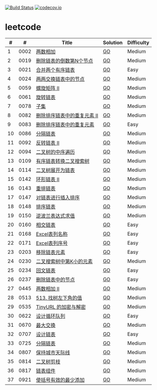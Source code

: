 [![Build Status](https://www.travis-ci.org/caoxiaolin/leetcode.svg?branch=master)](https://www.travis-ci.org/caoxiaolin/leetcode)
[![codecov.io](https://codecov.io/github/caoxiaolin/leetcode/coverage.svg?branch=master)](https://codecov.io/github/caoxiaolin/leetcode?branch=master)

# leetcode

| # | # | Title | Solution | Difficulty |
|---|---| ----- | -------- | ---------- |
|1|0002|[两数相加](https://leetcode-cn.com/problems/add-two-numbers/description/)|[GO](./src/0002.add-two-numbers.go)|Medium|
|2|0019|[删除链表的倒数第N个节点](https://leetcode-cn.com/problems/remove-nth-node-from-end-of-list/description/)|[GO](./src/0019.remove-nth-node-from-end-of-list.go)|Medium|
|3|0021|[合并两个有序链表](https://leetcode-cn.com/problems/merge-two-sorted-lists/description/)|[GO](./src/0021.merge-two-sorted-lists.go)|Easy|
|4|0024|[两两交换链表中的节点](https://leetcode-cn.com/problems/swap-nodes-in-pairs/description/)|[GO](./src/0024.swap-nodes-in-pairs.go)|Medium|
|5|0059|[螺旋矩阵 II](https://leetcode-cn.com/problems/spiral-matrix-ii/description/)|[GO](./src/0059.spiral-matrix-ii.go)|Medium|
|6|0061|[旋转链表](https://leetcode-cn.com/problems/rotate-list/description/)|[GO](./src/0061.rotate-list.go)|Medium|
|7|0078|[子集](https://leetcode-cn.com/problems/subsets/description/)|[GO](./src/0078.subsets.go)|Medium|
|8|0082|[删除排序链表中的重复元素 II](https://leetcode-cn.com/problems/remove-duplicates-from-sorted-list-ii/description/)|[GO](./src/0082.remove-duplicates-from-sorted-list-ii.go)|Medium|
|9|0083|[删除排序链表中的重复元素](https://leetcode-cn.com/problems/remove-duplicates-from-sorted-list/description/)|[GO](./src/0083.remove-duplicates-from-sorted-list.go)|Easy|
|10|0086|[分隔链表](https://leetcode-cn.com/problems/partition-list/description/)|[GO](./src/0086.partition-list.go)|Medium|
|11|0092|[反转链表 II](https://leetcode-cn.com/problems/reverse-linked-list-ii/description/)|[GO](./src/0092.reverse-linked-list-ii.go)|Medium|
|12|0094|[二叉树的中序遍历](https://leetcode-cn.com/problems/binary-tree-inorder-traversal/description/)|[GO](./src/0094.binary-tree-inorder-traversal.go)|Medium|
|13|0109|[有序链表转换二叉搜索树](https://leetcode-cn.com/problems/convert-sorted-list-to-binary-search-tree/description/)|[GO](./src/0109.convert-sorted-list-to-binary-search-tree.go)|Medium|
|14|0114|[二叉树展开为链表](https://leetcode-cn.com/problems/flatten-binary-tree-to-linked-list/description/)|[GO](./src/0114.flatten-binary-tree-to-linked-list.go)|Medium|
|15|0142|[环形链表 II](https://leetcode-cn.com/problems/linked-list-cycle-ii/description/)|[GO](./src/0142.linked-list-cycle-ii.go)|Medium|
|16|0143|[重排链表](https://leetcode-cn.com/problems/reorder-list/description/)|[GO](./src/0143.reorder-list.go)|Medium|
|17|0147|[对链表进行插入排序](https://leetcode-cn.com/problems/insertion-sort-list/description/)|[GO](./src/0147.insertion-sort-list.go)|Medium|
|18|0148|[排序链表](https://leetcode-cn.com/problems/sort-list/description/)|[GO](./src/0148.sort-list.go)|Medium|
|19|0150|[逆波兰表达式求值](https://leetcode-cn.com/problems/evaluate-reverse-polish-notation/description/)|[GO](./src/0150.evaluate-reverse-polish-notation.go)|Medium|
|20|0160|[相交链表](https://leetcode-cn.com/problems/intersection-of-two-linked-lists/description/)|[GO](./src/0160.intersection-of-two-linked-lists.go)|Easy|
|21|0168|[Excel表列名称](https://leetcode-cn.com/problems/excel-sheet-column-title/description/)|[GO](./src/0168.excel-sheet-column-title.go)|Easy|
|22|0171|[Excel表列序号](https://leetcode-cn.com/problems/excel-sheet-column-number/description/)|[GO](./src/0171.excel-sheet-column-number.go)|Easy|
|23|0203|[移除链表元素](https://leetcode-cn.com/problems/remove-linked-list-elements/description/)|[GO](./src/0203.remove-linked-list-elements.go)|Easy|
|24|0230|[二叉搜索树中第K小的元素](https://leetcode-cn.com/problems/kth-smallest-element-in-a-bst/description/)|[GO](./src/0230.kth-smallest-element-in-a-bst.go)|Medium|
|25|0234|[回文链表](https://leetcode-cn.com/problems/palindrome-linked-list/description/)|[GO](./src/0234.palindrome-linked-list.go)|Easy|
|26|0237|[删除链表中的节点](https://leetcode-cn.com/problems/delete-node-in-a-linked-list/description/)|[GO](./src/0237.delete-node-in-a-linked-list.go)|Easy|
|27|0445|[两数相加 II](https://leetcode-cn.com/problems/add-two-numbers-ii/description/)|[GO](./src/0445.add-two-numbers-ii.go)|Medium|
|28|0513|[513. 找树左下角的值](https://leetcode-cn.com/problems/find-bottom-left-tree-value/description/)|[GO](./src/0513.find-bottom-left-tree-value.go)|Medium|
|29|0535|[TinyURL 的加密与解密](https://leetcode-cn.com/problems/encode-and-decode-tinyurl/description/)|[GO](./src/0535.encode-and-decode-tinyurl.go)|Medium|
|30|0622|[设计循环队列](https://leetcode-cn.com/problems/design-circular-queue/description/)|[GO](./src/0622.design-circular-queue.go)|Easy|
|31|0670|[最大交换](https://leetcode-cn.com/problems/maximum-swap/description/)|[GO](./src/0670.maximum-swap.go)|Medium|
|32|0707|[设计链表](https://leetcode-cn.com/problems/design-linked-list/description/)|[GO](./src/0707.design-linked-list.go)|Easy|
|33|0725|[分隔链表](https://leetcode-cn.com/problems/split-linked-list-in-parts/description/)|[GO](./src/0725.split-linked-list-in-parts.go)|Medium|
|34|0807|[保持城市天际线](https://leetcode-cn.com/problems/max-increase-to-keep-city-skyline/description/)|[GO](./src/0807.max-increase-to-keep-city-skyline.go)|Medium|
|35|0814|[二叉树剪枝](https://leetcode-cn.com/problems/binary-tree-pruning/description/)|[GO](./src/0814.binary-tree-pruning.go)|Medium|
|36|0817|[链表组件](https://leetcode-cn.com/problems/linked-list-components/description/)|[GO](./src/0817.linked-list-components.go)|Medium|
|37|0921|[使括号有效的最少添加](https://leetcode-cn.com/problems/minimum-add-to-make-parentheses-valid/description/)|[GO](./src/0921.minimum-add-to-make-parentheses-valid.go)|Medium|